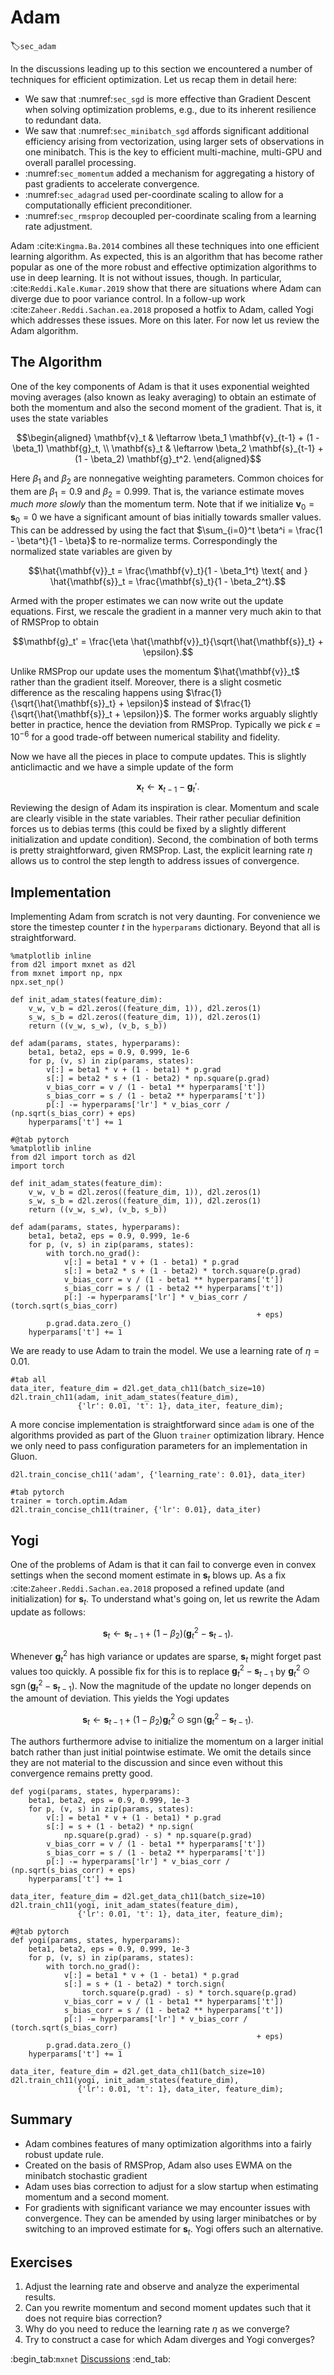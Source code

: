 # Adam
:label:`sec_adam`

In the discussions leading up to this section we encountered a number of techniques for efficient optimization. Let us recap them in detail here:

* We saw that :numref:`sec_sgd` is more effective than Gradient Descent when solving optimization problems, e.g., due to its inherent resilience to redundant data. 
* We saw that :numref:`sec_minibatch_sgd` affords significant additional efficiency arising from vectorization, using larger sets of observations in one minibatch. This is the key to efficient multi-machine, multi-GPU and overall parallel processing. 
* :numref:`sec_momentum` added a mechanism for aggregating a history of past gradients to accelerate convergence.
* :numref:`sec_adagrad` used per-coordinate scaling to allow for a computationally efficient preconditioner. 
* :numref:`sec_rmsprop` decoupled per-coordinate scaling from a learning rate adjustment. 

Adam :cite:`Kingma.Ba.2014` combines all these techniques into one efficient learning algorithm. As expected, this is an algorithm that has become rather popular as one of the more robust and effective optimization algorithms to use in deep learning. It is not without issues, though. In particular, :cite:`Reddi.Kale.Kumar.2019` show that there are situations where Adam can diverge due to poor variance control. In a follow-up work :cite:`Zaheer.Reddi.Sachan.ea.2018` proposed a hotfix to Adam, called Yogi which addresses these issues. More on this later. For now let us review the Adam algorithm. 

## The Algorithm

One of the key components of Adam is that it uses exponential weighted moving averages (also known as leaky averaging) to obtain an estimate of both the momentum and also the second moment of the gradient. That is, it uses the state variables

$$\begin{aligned}
    \mathbf{v}_t & \leftarrow \beta_1 \mathbf{v}_{t-1} + (1 - \beta_1) \mathbf{g}_t, \\
    \mathbf{s}_t & \leftarrow \beta_2 \mathbf{s}_{t-1} + (1 - \beta_2) \mathbf{g}_t^2.
\end{aligned}$$

Here $\beta_1$ and $\beta_2$ are nonnegative weighting parameters. Common choices for them are $\beta_1 = 0.9$ and $\beta_2 = 0.999$. That is, the variance estimate moves *much more slowly* than the momentum term. Note that if we initialize $\mathbf{v}_0 = \mathbf{s}_0 = 0$ we have a significant amount of bias initially towards smaller values. This can be addressed by using the fact that $\sum_{i=0}^t \beta^i = \frac{1 - \beta^t}{1 - \beta}$ to re-normalize terms. Correspondingly the normalized state variables are given by 

$$\hat{\mathbf{v}}_t = \frac{\mathbf{v}_t}{1 - \beta_1^t} \text{ and } \hat{\mathbf{s}}_t = \frac{\mathbf{s}_t}{1 - \beta_2^t}.$$

Armed with the proper estimates we can now write out the update equations. First, we rescale the gradient in a manner very much akin to that of RMSProp to obtain

$$\mathbf{g}_t' = \frac{\eta \hat{\mathbf{v}}_t}{\sqrt{\hat{\mathbf{s}}_t} + \epsilon}.$$

Unlike RMSProp our update uses the momentum $\hat{\mathbf{v}}_t$ rather than the gradient itself. Moreover, there is a slight cosmetic difference as the rescaling happens using $\frac{1}{\sqrt{\hat{\mathbf{s}}_t} + \epsilon}$ instead of $\frac{1}{\sqrt{\hat{\mathbf{s}}_t + \epsilon}}$. The former works arguably slightly better in practice, hence the deviation from RMSProp. Typically we pick $\epsilon = 10^{-6}$ for a good trade-off between numerical stability and fidelity. 

Now we have all the pieces in place to compute updates. This is slightly anticlimactic and we have a simple update of the form

$$\mathbf{x}_t \leftarrow \mathbf{x}_{t-1} - \mathbf{g}_t'.$$

Reviewing the design of Adam its inspiration is clear. Momentum and scale are clearly visible in the state variables. Their rather peculiar definition forces us to debias terms (this could be fixed by a slightly different initialization and update condition). Second, the combination of both terms is pretty straightforward, given RMSProp. Last, the explicit learning rate $\eta$ allows us to control the step length to address issues of convergence. 

## Implementation 

Implementing Adam from scratch is not very daunting. For convenience we store the timestep counter $t$ in the `hyperparams` dictionary. Beyond that all is straightforward.

```{.python .input}
%matplotlib inline
from d2l import mxnet as d2l
from mxnet import np, npx
npx.set_np()

def init_adam_states(feature_dim):
    v_w, v_b = d2l.zeros((feature_dim, 1)), d2l.zeros(1)
    s_w, s_b = d2l.zeros((feature_dim, 1)), d2l.zeros(1)
    return ((v_w, s_w), (v_b, s_b))

def adam(params, states, hyperparams):
    beta1, beta2, eps = 0.9, 0.999, 1e-6
    for p, (v, s) in zip(params, states):
        v[:] = beta1 * v + (1 - beta1) * p.grad
        s[:] = beta2 * s + (1 - beta2) * np.square(p.grad)
        v_bias_corr = v / (1 - beta1 ** hyperparams['t'])
        s_bias_corr = s / (1 - beta2 ** hyperparams['t'])
        p[:] -= hyperparams['lr'] * v_bias_corr / (np.sqrt(s_bias_corr) + eps)
    hyperparams['t'] += 1
```

```{.python .input}
#@tab pytorch
%matplotlib inline
from d2l import torch as d2l
import torch

def init_adam_states(feature_dim):
    v_w, v_b = d2l.zeros((feature_dim, 1)), d2l.zeros(1)
    s_w, s_b = d2l.zeros((feature_dim, 1)), d2l.zeros(1)
    return ((v_w, s_w), (v_b, s_b))

def adam(params, states, hyperparams):
    beta1, beta2, eps = 0.9, 0.999, 1e-6
    for p, (v, s) in zip(params, states):
        with torch.no_grad():
            v[:] = beta1 * v + (1 - beta1) * p.grad
            s[:] = beta2 * s + (1 - beta2) * torch.square(p.grad)
            v_bias_corr = v / (1 - beta1 ** hyperparams['t'])
            s_bias_corr = s / (1 - beta2 ** hyperparams['t'])
            p[:] -= hyperparams['lr'] * v_bias_corr / (torch.sqrt(s_bias_corr)
                                                       + eps)
        p.grad.data.zero_()
    hyperparams['t'] += 1
```

We are ready to use Adam to train the model. We use a learning rate of $\eta = 0.01$.

```{.python .input}
#tab all
data_iter, feature_dim = d2l.get_data_ch11(batch_size=10)
d2l.train_ch11(adam, init_adam_states(feature_dim),
               {'lr': 0.01, 't': 1}, data_iter, feature_dim);
```

A more concise implementation is straightforward since `adam` is one of the algorithms provided as part of the Gluon `trainer` optimization library. Hence we only need to pass configuration parameters for an implementation in Gluon.

```{.python .input}
d2l.train_concise_ch11('adam', {'learning_rate': 0.01}, data_iter)
```

```{.python .input}
#tab pytorch
trainer = torch.optim.Adam
d2l.train_concise_ch11(trainer, {'lr': 0.01}, data_iter)
```

## Yogi

One of the problems of Adam is that it can fail to converge even in convex settings when the second moment estimate in $\mathbf{s}_t$ blows up. As a fix :cite:`Zaheer.Reddi.Sachan.ea.2018` proposed a refined update (and initialization) for $\mathbf{s}_t$. To understand what's going on, let us rewrite the Adam update as follows:

$$\mathbf{s}_t \leftarrow \mathbf{s}_{t-1} + (1 - \beta_2) \left(\mathbf{g}_t^2 - \mathbf{s}_{t-1}\right).$$

Whenever $\mathbf{g}_t^2$ has high variance or updates are sparse, $\mathbf{s}_t$ might forget past values too quickly. A possible fix for this is to replace $\mathbf{g}_t^2 - \mathbf{s}_{t-1}$ by $\mathbf{g}_t^2 \odot \mathop{\mathrm{sgn}}(\mathbf{g}_t^2 - \mathbf{s}_{t-1})$. Now the magnitude of the update no longer depends on the amount of deviation. This yields the Yogi updates

$$\mathbf{s}_t \leftarrow \mathbf{s}_{t-1} + (1 - \beta_2) \mathbf{g}_t^2 \odot \mathop{\mathrm{sgn}}(\mathbf{g}_t^2 - \mathbf{s}_{t-1}).$$

The authors furthermore advise to initialize the momentum on a larger initial batch rather than just initial pointwise estimate. We omit the details since they are not material to the discussion and since even without this convergence remains pretty good.

```{.python .input}
def yogi(params, states, hyperparams):
    beta1, beta2, eps = 0.9, 0.999, 1e-3
    for p, (v, s) in zip(params, states):
        v[:] = beta1 * v + (1 - beta1) * p.grad
        s[:] = s + (1 - beta2) * np.sign(
            np.square(p.grad) - s) * np.square(p.grad)
        v_bias_corr = v / (1 - beta1 ** hyperparams['t'])
        s_bias_corr = s / (1 - beta2 ** hyperparams['t'])
        p[:] -= hyperparams['lr'] * v_bias_corr / (np.sqrt(s_bias_corr) + eps)
    hyperparams['t'] += 1

data_iter, feature_dim = d2l.get_data_ch11(batch_size=10)
d2l.train_ch11(yogi, init_adam_states(feature_dim),
               {'lr': 0.01, 't': 1}, data_iter, feature_dim);
```

```{.python .input}
#@tab pytorch
def yogi(params, states, hyperparams):
    beta1, beta2, eps = 0.9, 0.999, 1e-3
    for p, (v, s) in zip(params, states):
        with torch.no_grad():
            v[:] = beta1 * v + (1 - beta1) * p.grad
            s[:] = s + (1 - beta2) * torch.sign(
                torch.square(p.grad) - s) * torch.square(p.grad)
            v_bias_corr = v / (1 - beta1 ** hyperparams['t'])
            s_bias_corr = s / (1 - beta2 ** hyperparams['t'])
            p[:] -= hyperparams['lr'] * v_bias_corr / (torch.sqrt(s_bias_corr)
                                                       + eps)
        p.grad.data.zero_()
    hyperparams['t'] += 1

data_iter, feature_dim = d2l.get_data_ch11(batch_size=10)
d2l.train_ch11(yogi, init_adam_states(feature_dim),
               {'lr': 0.01, 't': 1}, data_iter, feature_dim);
```

## Summary

* Adam combines features of many optimization algorithms into a fairly robust update rule. 
* Created on the basis of RMSProp, Adam also uses EWMA on the minibatch stochastic gradient
* Adam uses bias correction to adjust for a slow startup when estimating momentum and a second moment. 
* For gradients with significant variance we may encounter issues with convergence. They can be amended by using larger minibatches or by switching to an improved estimate for $\mathbf{s}_t$. Yogi offers such an alternative. 

## Exercises

1. Adjust the learning rate and observe and analyze the experimental results.
1. Can you rewrite momentum and second moment updates such that it does not require bias correction?
1. Why do you need to reduce the learning rate $\eta$ as we converge?
1. Try to construct a case for which Adam diverges and Yogi converges?

:begin_tab:`mxnet`
[Discussions](https://discuss.d2l.ai/t/358)
:end_tab:
